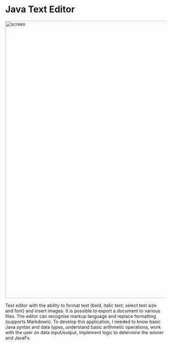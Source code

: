 # Java Text Editor
<img width="871" alt="screen" src="https://github.com/user-attachments/assets/42b95c76-f5db-4148-ba99-82f62f1c1e19" />

Text editor with the ability to format text (bold, italic text; select text size and font) and insert images. It is possible to export a document to various files. The editor can recognise markup language and replace formatting (supports Markdown). To develop this application, I needed to know basic Java syntax and data types, understand basic arithmetic operations, work with the user on data input/output, implement logic to determine the winner and JavaFx.
